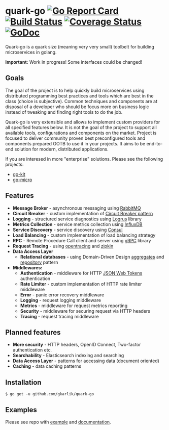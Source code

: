 # quark-go [![Go Report Card](https://goreportcard.com/badge/github.com/gkarlik/quark-go)](https://goreportcard.com/report/github.com/gkarlik/quark-go) [![Build Status](https://travis-ci.org/gkarlik/quark-go.svg?branch=master)](https://travis-ci.org/gkarlik/quark-go) [![Coverage Status](https://coveralls.io/repos/github/gkarlik/quark-go/badge.svg?branch=master)](https://coveralls.io/github/gkarlik/quark-go?branch=master) [![GoDoc](https://godoc.org/github.com/gkarlik/quark-go?status.svg)](https://godoc.org/github.com/gkarlik/quark-go)


Quark-go is a quark size (meaning very very small) toolbelt for building microservices in golang. 

**Important:** Work in progress! Some interfaces could be changed!

## Goals
The goal of the project is to help quickly build microservices using distributed programming best practices and tools which are 
best in the class (choice is subjective). Common techniques and components are at disposal of a developer who should be 
focus more on business logic instead of tweaking and finding right tools to do the job.

Quark-go is very extensible and allows to implement custom providers for all specified features below. It is not the goal of the project
to support all available tools, configurations and components on the market. Project is focused to deliver community proven best preconfigured tools
and components prepared OOTB to use it in your projects. It aims to be end-to-end solution for modern, distributed applications.

If you are interesed in more "enterprise" solutions. Please see the following projects:
* [go-kit](https://github.com/go-kit/kit)
* [go-micro](https://github.com/micro/go-micro)

## Features
* **Message Broker** - asynchronous messaging using [RabbitMQ](https://www.rabbitmq.com/)
* **Circuit Breaker** - custom implementation of [Circuit Breaker pattern](https://martinfowler.com/bliki/CircuitBreaker.html)
* **Logging** - structured service diagnostics using [Logrus](https://github.com/sirupsen/logrus) library
* **Metrics Collection** - service metrics collection using [InfluxDB](https://www.influxdata.com/)
* **Service Discovery** - service discovery using [Consul](https://www.consul.io/)
* **Load Balancing** - custom implementation of load balancing strategy
* **RPC** - Remote Procedure Call client and server using [gRPC](http://www.grpc.io/) library
* **Request Tracing** - using [opentracing](http://opentracing.io/) and [zipkin](http://zipkin.io/)
* **Data Access Layer**
    * **Relational databases** - using Domain-Driven Design [aggregates](https://martinfowler.com/bliki/DDD_Aggregate.html) and [repository](https://martinfowler.com/eaaCatalog/repository.html) pattern 
* **Middlewares:**
    * **Authentication** - middleware for HTTP [JSON Web Tokens](https://jwt.io/) authentication
    * **Rate Limiter** - custom implementation of HTTP rate limiter middleware
    * **Error** - panic error recovery middleware
    * **Logging** - request logging middleware
    * **Metrics** - middleware for request metrics reporting
    * **Security** - middleware for securing request via HTTP headers
    * **Tracing** - request tracing middleware

## Planned features
* **More security** - HTTP headers, OpenID Connect, Two-factor authentication etc.
* **Searchability** - Elasticsearch indexing and searching
* **Data Access Layer** - patterns for accessing data (document oriented)
* **Caching** - data caching patterns

## Installation

`$ go get -u github.com/gkarlik/quark-go`

## Examples

Please see repo with [example](https://github.com/gkarlik/quark-go-example) and [documentation](https://godoc.org/github.com/gkarlik/quark-go).